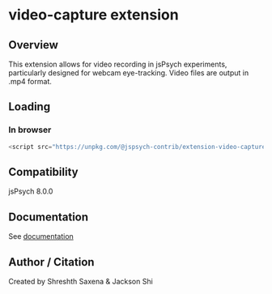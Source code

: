 # video-capture extension

## Overview

This extension allows for video recording in jsPsych experiments, particularly designed for webcam eye-tracking. Video files are output in .mp4 format.

## Loading

### In browser

```js
<script src="https://unpkg.com/@jspsych-contrib/extension-video-capture@1.0.0"></script>
```

## Compatibility

jsPsych 8.0.0

## Documentation

See [documentation](https://github.com/jspsych/jspsych-contrib/blob/main/packages/extension-video-capture/docs/jspsych-video-capture.md)

## Author / Citation

Created by Shreshth Saxena & Jackson Shi
